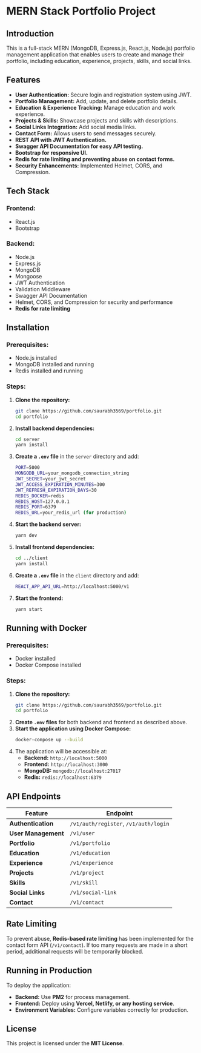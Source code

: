 # MERN Stack Portfolio Project

## Introduction

This is a full-stack MERN (MongoDB, Express.js, React.js, Node.js) portfolio management application that enables users to create and manage their portfolio, including education, experience, projects, skills, and social links.

## Features

- **User Authentication:** Secure login and registration system using JWT.
- **Portfolio Management:** Add, update, and delete portfolio details.
- **Education & Experience Tracking:** Manage education and work experience.
- **Projects & Skills:** Showcase projects and skills with descriptions.
- **Social Links Integration:** Add social media links.
- **Contact Form:** Allows users to send messages securely.
- **REST API with JWT Authentication.**
- **Swagger API Documentation for easy API testing.**
- **Bootstrap for responsive UI.**
- **Redis for rate limiting and preventing abuse on contact forms.**
- **Security Enhancements:** Implemented Helmet, CORS, and Compression.

## Tech Stack

### Frontend:

- React.js
- Bootstrap

### Backend:

- Node.js
- Express.js
- MongoDB
- Mongoose
- JWT Authentication
- Validation Middleware
- Swagger API Documentation
- Helmet, CORS, and Compression for security and performance
- **Redis for rate limiting**

## Installation

### Prerequisites:

- Node.js installed
- MongoDB installed and running
- Redis installed and running

### Steps:

1. **Clone the repository:**

   ```sh
   git clone https://github.com/saurabh3569/portfolio.git
   cd portfolio
   ```

2. **Install backend dependencies:**

   ```sh
   cd server
   yarn install
   ```

3. **Create a `.env` file** in the `server` directory and add:

   ```sh
   PORT=5000
   MONGODB_URL=your_mongodb_connection_string
   JWT_SECRET=your_jwt_secret
   JWT_ACCESS_EXPIRATION_MINUTES=300
   JWT_REFRESH_EXPIRATION_DAYS=30
   REDIS_DOCKER=redis
   REDIS_HOST=127.0.0.1
   REDIS_PORT=6379
   REDIS_URL=your_redis_url (for production)
   ```

4. **Start the backend server:**

   ```sh
   yarn dev
   ```

5. **Install frontend dependencies:**

   ```sh
   cd ../client
   yarn install
   ```

6. **Create a `.env` file** in the `client` directory and add:

   ```sh
   REACT_APP_API_URL=http://localhost:5000/v1
   ```

7. **Start the frontend:**
   ```sh
   yarn start
   ```

## Running with Docker

### Prerequisites:

- Docker installed
- Docker Compose installed

### Steps:

1. **Clone the repository:**
   ```sh
   git clone https://github.com/saurabh3569/portfolio.git
   cd portfolio
   ```
2. **Create `.env` files** for both backend and frontend as described above.
3. **Start the application using Docker Compose:**
   ```sh
   docker-compose up --build
   ```
4. The application will be accessible at:
   - **Backend:** `http://localhost:5000`
   - **Frontend:** `http://localhost:3000`
   - **MongoDB:** `mongodb://localhost:27017`
   - **Redis:** `redis://localhost:6379`

## API Endpoints

| Feature             | Endpoint                              |
| ------------------- | ------------------------------------- |
| **Authentication**  | `/v1/auth/register`, `/v1/auth/login` |
| **User Management** | `/v1/user`                            |
| **Portfolio**       | `/v1/portfolio`                       |
| **Education**       | `/v1/education`                       |
| **Experience**      | `/v1/experience`                      |
| **Projects**        | `/v1/project`                         |
| **Skills**          | `/v1/skill`                           |
| **Social Links**    | `/v1/social-link`                     |
| **Contact**         | `/v1/contact`                         |

## Rate Limiting

To prevent abuse, **Redis-based rate limiting** has been implemented for the contact form API (`/v1/contact`). If too many requests are made in a short period, additional requests will be temporarily blocked.

## Running in Production

To deploy the application:

- **Backend:** Use **PM2** for process management.
- **Frontend:** Deploy using **Vercel, Netlify, or any hosting service**.
- **Environment Variables:** Configure variables correctly for production.

## License

This project is licensed under the **MIT License**.

